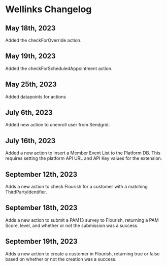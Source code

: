# Wellinks Changelog

## May 18th, 2023

Added the checkForOverride action.

## May 19th, 2023

Added the checkForScheduledAppointment action.

## May 25th, 2023

Added datapoints for actions


## July 6th, 2023

Added new action to unenroll user from Sendgrid.

## July 16th, 2023

Added a new action to insert a Member Event List to the Platform DB. This requires setting the platform API URL and API Key values for the extension.

## September 12th, 2023

Adds a new action to check Flourish for a customer with a matching ThirdPartyIdentifier.

## September 18th, 2023

Adds a new action to submit a PAM13 survey to Flourish, returning a PAM Score, level, and whether or not the submission was a success.

## September 19th, 2023

Adds a new action to create a customer in Flourish, returning true or false based on whether or not the creation was a success.